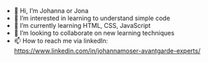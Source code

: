 - 👋 Hi, I’m Johanna or Jona
- 👀 I’m interested in learning to understand simple code
- 🌱 I’m currently learning HTML, CSS, JavaScript
- 💞️ I’m looking to collaborate on new learning techniques
- 📫 How to reach me via linkedIn: https://www.linkedin.com/in/johannamoser-avantgarde-experts/

<!---
JohannaMoser/JohannaMoser is a ✨ special ✨ repository because its `README.md` (this file) appears on your GitHub profile.
You can click the Preview link to take a look at your changes.
--->

